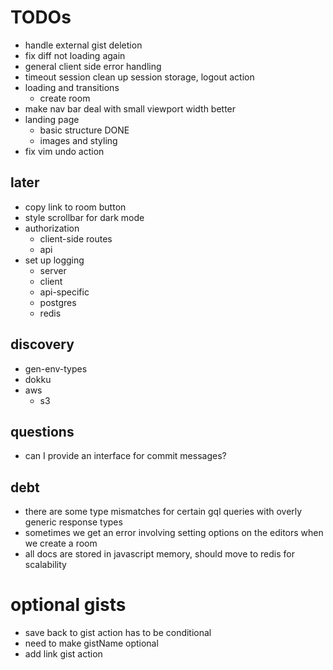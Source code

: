 # TODOs

- handle external gist deletion
- fix diff not loading again
- general client side error handling
- timeout session clean up session storage, logout action
- loading and transitions
  - create room
- make nav bar deal with small viewport width better
- landing page
  - basic structure DONE
  - images and styling
- fix vim undo action

## later

- copy link to room button
- style scrollbar for dark mode
- authorization
  - client-side routes
  - api
- set up logging
  - server
  - client
  - api-specific
  - postgres
  - redis

## discovery

- gen-env-types
- dokku
- aws
  - s3

## questions

- can I provide an interface for commit messages?

## debt

- there are some type mismatches for certain gql queries with overly generic response types
- sometimes we get an error involving setting options on the editors when we create a room
- all docs are stored in javascript memory, should move to redis for scalability

# optional gists

- save back to gist action has to be conditional
- need to make gistName optional
- add link gist action
